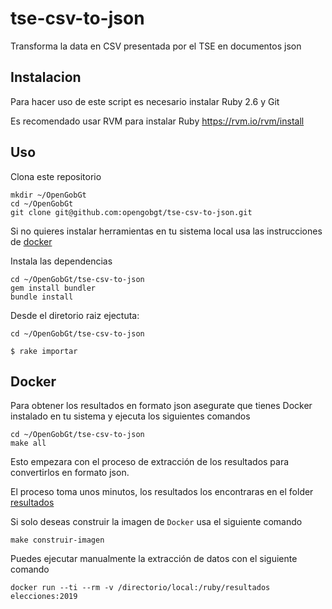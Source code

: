 # tse-csv-to-json

Transforma la data en CSV presentada por el TSE en documentos json

## Instalacion

Para hacer uso de este script es necesario instalar Ruby 2.6 y Git

Es recomendado usar RVM para instalar Ruby https://rvm.io/rvm/install

## Uso


Clona este repositorio

```
mkdir ~/OpenGobGt
cd ~/OpenGobGt
git clone git@github.com:opengobgt/tse-csv-to-json.git
```

Si no quieres instalar herramientas en tu sistema local usa las instrucciones de [docker](##Docker)

Instala las dependencias

```
cd ~/OpenGobGt/tse-csv-to-json
gem install bundler
bundle install
```

Desde el diretorio raiz ejectuta:
```
cd ~/OpenGobGt/tse-csv-to-json

$ rake importar
```

## Docker

Para obtener los resultados en formato json asegurate que tienes Docker instalado en tu sistema y
ejecuta los siguientes comandos

```
cd ~/OpenGobGt/tse-csv-to-json
make all
```

Esto empezara con el proceso de extracción de los resultados para convertirlos en formato json.

El proceso toma unos minutos, los resultados los encontraras en el folder [resultados](/resultados)

Si solo deseas construir la imagen de `Docker` usa el siguiente comando

```
make construir-imagen
```

Puedes ejecutar manualmente la extracción de datos con el siguiente comando

```
docker run --ti --rm -v /directorio/local:/ruby/resultados elecciones:2019
```
